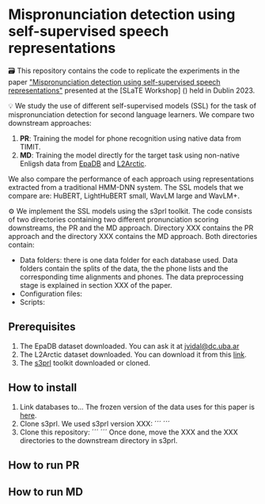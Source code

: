 # Mispronunciation detection using self-supervised speech representations

:card_file_box: This repository contains the code to replicate the experiments in the paper ["Mispronunciation detection using self-supervised speech representations"]() presented at the [SLaTE Workshop] () held in Dublin 2023.

:bulb: We study the use of different self-supervised models (SSL) for the task of mispronunciation detection for second language learners. We compare two downstream approaches: 

1. **PR**: Training the model for phone recognition using native data from TIMIT.
2. **MD**: Training the model directly for the target task using non-native Enligsh data from [EpaDB]() and [L2Arctic](). 

We also compare the performance of each approach using representations extracted from a traditional HMM-DNN system. 
The SSL models that we compare are: HuBERT, LightHuBERT small, WavLM large and WavLM+.

:gear: We implement the SSL models using the s3prl toolkit. The code consists of two directories containing two different pronunciation scoring downstreams, the PR and the MD approach. Directory XXX contains the PR approach and the directory XXX contains the MD approach. Both directories contain: 

- Data folders: there is one data folder for each database used. Data folders contain the splits of the data, the 
the phone lists and the corresponding time alignments and phones. The data preprocessing stage is explained in section XXX of the paper. 
- Configuration files: 
- Scripts: 

## Prerequisites
1. The EpaDB dataset downloaded. You can ask it at jvidal@dc.uba.ar
2. The L2Arctic dataset downloaded. You can download it from this [link](https://psi.engr.tamu.edu/l2-arctic-corpus/).
3. The [s3prl](https://github.com/s3prl/s3prl) toolkit downloaded or cloned.

## How to install
1. Link databases to... The frozen version of the data uses for this paper is [here]().
2. Clone s3prl. We used s3prl version XXX:
´´´
´´´
2. Clone this repository: 
 ´´´
 ´´´
 Once done, move the XXX and the XXX directories to the downstream directory in s3prl.  

## How to run PR

## How to run MD














